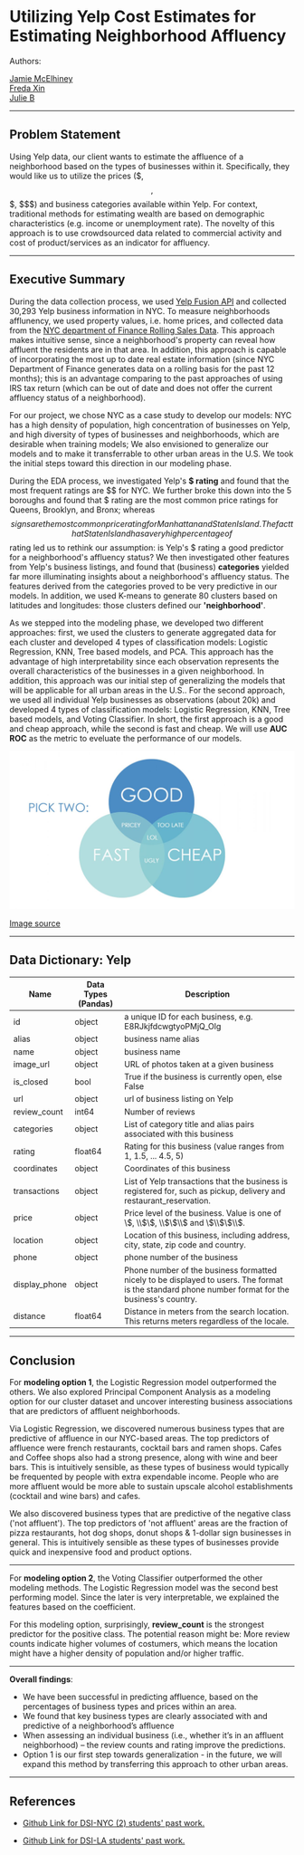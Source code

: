 # Utilizing Yelp Cost Estimates for Estimating Neighborhood Affluency
Authors:  

[Jamie McElhiney](https://github.com/jmce619)  
[Freda Xin](https://github.com/FredaXin)  
[Julie B](https://github.com/juliebga) 
___
## Problem Statement
Using Yelp data, our client wants to estimate the affluence of a neighborhood based on the types of businesses within it. Specifically, they would like us to utilize the prices ($, $$, $$$, $$$) and business categories available within Yelp. For context, traditional methods for estimating wealth are based on demographic characteristics (e.g. income or unemployment rate). The novelty of this approach is to use crowdsourced data related to commercial activity and cost of product/services as an indicator for affluency.


___
## Executive Summary

During the data collection process, we used [Yelp Fusion
API](https://www.yelp.com/developers/documentation/v3/get_started) and collected
30,293 Yelp business information in NYC. To measure neighborhoods
afflunency, we used property values, i.e. home prices, and collected data from
the [NYC department of Finance Rolling Sales Data](https://www1.nyc.gov/site/finance/taxes/property-rolling-sales-data.page). This approach makes
intuitive sense, since a neighborhood's property can reveal how affluent the
residents are in that area. In addition, this approach is capable of incorporating
the most up to date real estate information (since NYC Department of Finance
generates data on a rolling basis for the past 12 months); this is an
advantage comparing to the past approaches of using IRS tax return
(which can be out of date and does not offer the current affluency status of a neighborhood).

For our project, we chose NYC as a case study to develop our models: NYC has
a high density of population, high concentration of businesses on Yelp, and high
diversity of types of businesses and neighborhoods, which are desirable when
training models; We also envisioned to generalize our models and to make it
transferrable to other urban areas in the U.S. We took the initial steps toward this
direction in our modeling phase. 

During the EDA process, we investigated Yelp's **$ rating** and found that the
most frequent ratings are $$ for NYC. We further broke this down into the 5
boroughs and found that $ rating are the most common price ratings for Queens,
Brooklyn, and Bronx; whereas $$ signs are the most common price rating for
Manhattan and Staten Island. The fact that Staten Island has a very high percentage
of $$ rating led us to rethink our assumption: is Yelp's $ rating a good
predictor for a neighborhood's affluency status? We then investigated other
features from Yelp's business listings, and found that (business)
**categories** yielded far more illuminating insights about a neighborhood's
affluency status. The features derived from the categories proved to be very
predictive in our models. In addition, we used K-means to generate 80 clusters based on
latitudes and longitudes: those clusters defined our **'neighborhood'**.  

As we stepped into the modeling phase, we developed two different approaches:
first, we used the clusters to generate aggregated data for each cluster and
developed 4 types of classification models: Logistic Regression, KNN,
Tree based models, and PCA. This approach has the advantage of high interpretability since
each observation represents the overall characteristics of the businesses in a given
neighborhood. In addition, this approach was our initial step of generalizing the
models that will be applicable for all urban areas in the U.S.. For the second
approach, we used all individual Yelp businesses as observations (about 20k) and
developed 4 types of classification models: Logistic Regression, KNN, Tree based
models, and Voting Classifier. In short, the first approach is a good and cheap
approach, while the second is fast and cheap. We will use **AUC ROC** as the metric
to eveluate the performance of our models.

![cheap_good_fast](./images/good_fast_cheap.jpg)
 
 [Image source](https://www.dancker.com/blog/good-fast-cheap/)

___
## Data Dictionary: Yelp


| Name | Data Types (Pandas) | Description |
|---|---|---|
|id|object|a unique ID for each business, e.g. E8RJkjfdcwgtyoPMjQ_Olg|
|alias |object|business name alias| 
|name|object|business name|
|image_url|object|URL of photos taken at a given business|
|is_closed|bool|True if the business is currently open, else False|
|url|object|url of business listing on Yelp|
|review_count|int64|Number of reviews|
|categories|object|List of category title and alias pairs associated with this business|
|rating|float64|Rating for this business (value ranges from 1, 1.5, ... 4.5, 5)|
|coordinates|object|Coordinates of this business|
|transactions|object|List of Yelp transactions that the business is registered for, such as pickup, delivery and restaurant_reservation.|
|price|object|Price level of the business. Value is one of \\$, \\$\\$, \\$\\$\\$ and \\$\\$\\$\\$.|
|location|object|Location of this business, including address, city, state, zip code and country.|
|phone|object|phone number of the business|
|display_phone|object|Phone number of the business formatted nicely to be displayed to users. The format is the standard phone number format for the business's country.|
|distance|float64|Distance in meters from the search location. This returns meters regardless of the locale.|


___
## Conclusion
For **modeling option 1**,  the Logistic Regression model outperformed the
others. We also explored Principal Component Analysis as a modeling option
for our cluster dataset and uncover interesting business associations that are
predictors of affluent neighborhoods.

Via Logistic Regression, we discovered numerous business types that are predictive of affluence in our NYC-based areas. The top predictors of affluence were french restaurants, cocktail bars and ramen shops. Cafes and Coffee shops also had a strong presence, along with wine and beer bars. This is intuitively sensible, as these types of business would typically be frequented by people with extra expendable income. People who are more affluent would be more able to sustain upscale alcohol establishments (cocktail and wine bars) and cafes.

We also discovered business types that are predictive of the negative class ('not affluent'). The top predictors of 'not affluent' areas are the fraction of pizza restaurants, hot dog shops, donut shops & 1-dollar sign businesses in general. This is intuitively sensible as these types of businesses provide quick and inexpensive food and product options.
___
For **modeling option 2**,  the Voting Classifier outperformed the other modeling methods. The
Logistic Regression model was the second best performing model. Since the later
is very interpretable, we explained the features based on the coefficient.

For this modeling option, surprisingly, **review_count** is the strongest predictor for the positive class. The potential reason might be: More review counts indicate higher volumes of costumers, which means the location might have a higher density of population and/or higher traffic.
___
**Overall findings**: 
- We have been successful in predicting affluence, based on the percentages of business types and prices within an area.
- We found that key business types are clearly associated with and predictive of a neighborhood’s affluence
- When assessing an individual business (i.e., whether it’s in an affluent neighborhood) – the review counts and rating improve the predictions.
- Option 1 is our first step towards generalization - in the future, we will expand this method by transferring this approach to other urban areas.

___

## References
- [Github Link for DSI-NYC (2) students' past
work.](https://github.com/Shaddyjr/predicting_affluence_using_yelp)

- [Github Link for DSI-LA students' past
work.](https://github.com/hovikgas/hovieco)